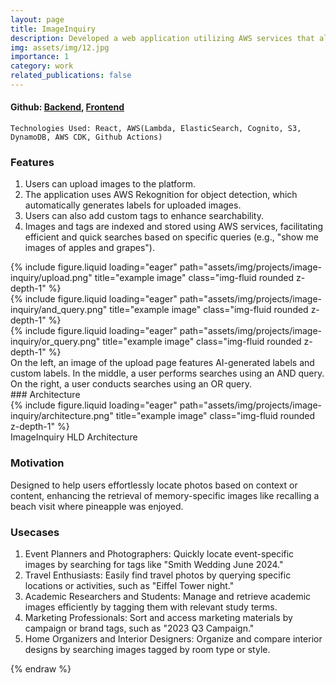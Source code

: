 ```yaml
---
layout: page
title: ImageInquiry
description: Developed a web application utilizing AWS services that allows users to upload images, automatically generate AI-based tags, and add custom tags for efficient image searching.
img: assets/img/12.jpg
importance: 1
category: work
related_publications: false
--- 
```

#### Github: [Backend](https://github.com/deepjyotk/lf1-image-indexing), [Frontend](https://github.com/deepjyotk/image-inquiry-react-app)
    Technologies Used: React, AWS(Lambda, ElasticSearch, Cognito, S3, DynamoDB, AWS CDK, Github Actions)

### Features
1. Users can upload images to the platform.
2. The application uses AWS Rekognition for object detection, which automatically generates labels for uploaded images.
3. Users can also add custom tags to enhance searchability.
4. Images and tags are indexed and stored using AWS services, facilitating efficient and quick searches based on specific queries (e.g., "show me images of apples and grapes").
<div class="row">
    <div class="col-sm mt-3 mt-md-0">
        {% include figure.liquid loading="eager" path="assets/img/projects/image-inquiry/upload.png" title="example image" class="img-fluid rounded z-depth-1" %}
    </div>
    <div class="col-sm mt-3 mt-md-0">
        {% include figure.liquid loading="eager" path="assets/img/projects/image-inquiry/and_query.png" title="example image" class="img-fluid rounded z-depth-1" %}
    </div>
    <div class="col-sm mt-3 mt-md-0">
        {% include figure.liquid loading="eager" path="assets/img/projects/image-inquiry/or_query.png" title="example image" class="img-fluid rounded z-depth-1" %}
    </div>
</div>
<div class="caption">
   On the left, an image of the upload page features AI-generated labels and custom labels. In the middle, a user performs searches using an AND query. On the right, a user conducts searches using an OR query.
</div>
### Architecture
<div class="row">
    <div class="col-sm mt-3 mt-md-0">
        {% include figure.liquid loading="eager" path="assets/img/projects/image-inquiry/architecture.png" title="example image" class="img-fluid rounded z-depth-1" %}
    </div>
</div>
<div class="caption">
    ImageInquiry HLD Architecture
</div>

### Motivation
Designed to help users effortlessly locate photos based on context or content, enhancing the retrieval of memory-specific images like recalling a beach visit where pineapple was enjoyed.

### Usecases

1. Event Planners and Photographers: Quickly locate event-specific images by searching for tags like "Smith Wedding June 2024."
2. Travel Enthusiasts: Easily find travel photos by querying specific locations or activities, such as "Eiffel Tower night."
3. Academic Researchers and Students: Manage and retrieve academic images efficiently by tagging them with relevant study terms.
4. Marketing Professionals: Sort and access marketing materials by campaign or brand tags, such as "2023 Q3 Campaign."
5. Home Organizers and Interior Designers: Organize and compare interior designs by searching images tagged by room type or style.

<!-- The code is simple.
Just wrap your images with `<div class="col-sm">` and place them inside `<div class="row">` (read more about the <a href="https://getbootstrap.com/docs/4.4/layout/grid/">Bootstrap Grid</a> system).
To make images responsive, add `img-fluid` class to each; for rounded corners and shadows use `rounded` and `z-depth-1` classes.
Here's the code for the last row of images above:

{% raw %}

```html
<div class="row justify-content-sm-center">
  <div class="col-sm-8 mt-3 mt-md-0">
    {% include figure.liquid path="assets/img/6.jpg" title="example image" class="img-fluid rounded z-depth-1" %}
  </div>
  <div class="col-sm-4 mt-3 mt-md-0">
    {% include figure.liquid path="assets/img/11.jpg" title="example image" class="img-fluid rounded z-depth-1" %}
  </div>
</div>
``` -->

{% endraw %}
